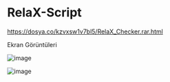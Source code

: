# RelaX-Script

https://dosya.co/kzvxsw1v7bl5/RelaX_Checker.rar.html

Ekran Görüntüleri

![image](https://github.com/RelaX0001/RelaX-Script/assets/149694302/ad1517e3-7738-402e-b4d0-7e26fcfc3d7a)

![image](https://github.com/RelaX0001/RelaX-Script/assets/149694302/91d04326-8544-4a2e-9132-a4088f310750)



